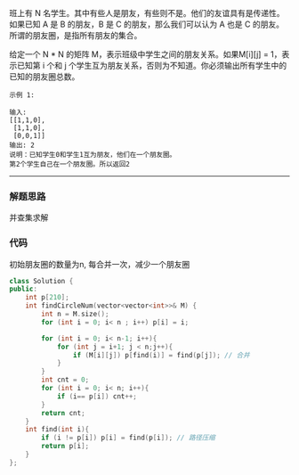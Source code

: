 班上有 N 名学生。其中有些人是朋友，有些则不是。他们的友谊具有是传递性。如果已知 A 是 B 的朋友，B 是 C 的朋友，那么我们可以认为 A 也是 C 的朋友。所谓的朋友圈，是指所有朋友的集合。

给定一个 N * N 的矩阵 M，表示班级中学生之间的朋友关系。如果M[i][j] = 1，表示已知第 i 个和 j 个学生互为朋友关系，否则为不知道。你必须输出所有学生中的已知的朋友圈总数。

```case
示例 1:

输入:
[[1,1,0],
 [1,1,0],
 [0,0,1]]
输出: 2
说明：已知学生0和学生1互为朋友，他们在一个朋友圈。
第2个学生自己在一个朋友圈。所以返回2
```

---

### 解题思路

并查集求解

### 代码

初始朋友圈的数量为n, 每合并一次，减少一个朋友圈

```cpp
class Solution {
public:
    int p[210];
    int findCircleNum(vector<vector<int>>& M) {
        int n = M.size();
        for (int i = 0; i< n ; i++) p[i] = i;

        for (int i = 0; i< n-1; i++){
            for (int j = i+1; j < n;j++){
                if (M[i][j]) p[find(i)] = find(p[j]); // 合并
            }
        }
        int cnt = 0;
        for (int i = 0; i< n; i++){
            if (i== p[i]) cnt++;
        }
        return cnt;
    }
    int find(int i){
        if (i != p[i]) p[i] = find(p[i]); // 路径压缩
        return p[i];
    }
};
```
